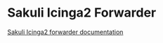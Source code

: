 # Sakuli Icinga2 Forwarder

[Sakuli Icinga2 forwarder documentation](https://sakuli.io/docs/enterprise_features/icinga/)
